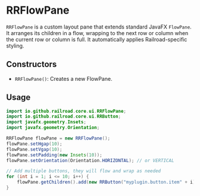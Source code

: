 # RRFlowPane

`RRFlowPane` is a custom layout pane that extends standard JavaFX `FlowPane`. It arranges its children in a flow, wrapping to the next row or column when the current row or column is full. It automatically applies Railroad-specific styling.

## Constructors

- `RRFlowPane()`: Creates a new FlowPane.

## Usage

```java
import io.github.railroad.core.ui.RRFlowPane;
import io.github.railroad.core.ui.RRButton;
import javafx.geometry.Insets;
import javafx.geometry.Orientation;

RRFlowPane flowPane = new RRFlowPane();
flowPane.setHgap(10);
flowPane.setVgap(10);
flowPane.setPadding(new Insets(10));
flowPane.setOrientation(Orientation.HORIZONTAL); // or VERTICAL

// Add multiple buttons, they will flow and wrap as needed
for (int i = 1; i <= 10; i++) {
    flowPane.getChildren().add(new RRButton("myplugin.button.item" + i));
}
```
